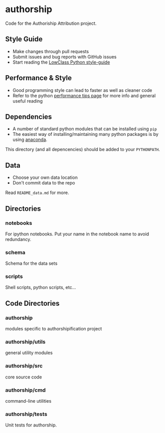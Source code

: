 authorship
=======
Code for the Authoriship Attribution project.

Style Guide
-----------

* Make changes through pull requests
* Submit issues and bug reports with GitHub issues
* Start reading the [LowClass Python style-guide](http://columbia-applied-data-science.github.io/pages/lowclass-python-style-guide.html)

Performance & Style
-------------------
* Good programming style can lead to faster as well as cleaner code
* Refer to the python [performance tips page](https://wiki.python.org/moin/PythonSpeed/PerformanceTips) for more info and general useful reading 

Dependencies
------------

* A number of standard python modules that can be installed using `pip`
* The easiest way of installing/maintaining many python packages is by using [anaconda](https://store.continuum.io/cshop/anaconda/).

This directory (and all depencencies) should be added to your `PYTHONPATH`.

Data
----
* Choose your own data location
* Don't commit data to the repo

Read `README_data.md` for more.

Directories
-----------

### notebooks
For ipython notebooks.  Put your name in the notebook name to avoid redundancy.

### schema
Schema for the data sets

### scripts
Shell scripts, python scripts, etc...


Code Directories
----------------

### authorship
modules specific to authorshipification project

### authorship/utils
general utility modules

### authorship/src
core source code

### authorship/cmd
command-line utilities

### authorship/tests
Unit tests for authorship.
